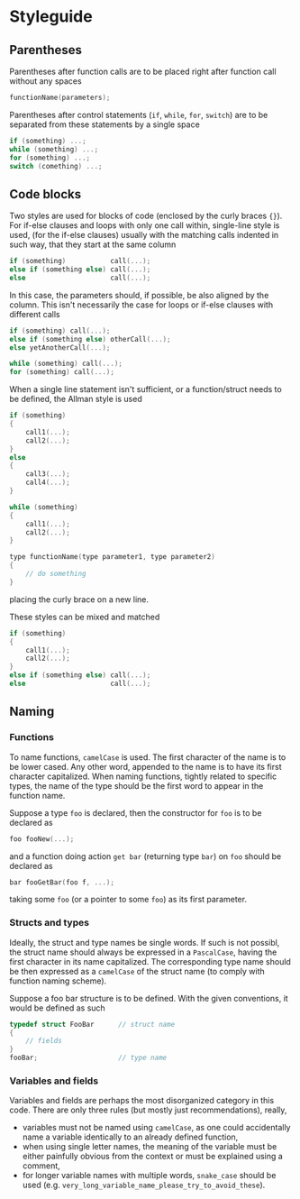 # Styleguide

## Parentheses
Parentheses after function calls are to be placed right after function call without any spaces
```c
functionName(parameters);
```
Parentheses after control statements (`if`, `while`, `for`, `switch`) are to be separated from these statements by a single space
```c
if (something) ...;
while (something) ...;
for (something) ...;
switch (comething) ...;
```

## Code blocks
Two styles are used for blocks of code (enclosed by the curly braces `{}`). For if-else clauses and loops with only one call within, single-line style is used, (for the if-else clauses) usually with the matching calls indented in such way, that they start at the same column
```c
if (something)           call(...);
else if (something else) call(...);
else                     call(...);
```
In this case, the parameters should, if possible, be also aligned by the column. This isn't necessarily the case for loops or if-else clauses with different calls

```c
if (something) call(...);
else if (something else) otherCall(...);
else yetAnotherCall(...);
```
```c
while (something) call(...);
for (something) call(...);
```
When a single line statement isn't sufficient, or a function/struct needs to be defined, the Allman style is used
```c
if (something)
{
    call1(...);
    call2(...);
}
else
{
    call3(...);
    call4(...);
}
```
```c
while (something)
{
    call1(...);
    call2(...);
}
```
```c
type functionName(type parameter1, type parameter2)
{
    // do something
}
```
placing the curly brace on a new line.

These styles can be mixed and matched
```c
if (something)
{
    call1(...);
    call2(...);
}
else if (something else) call(...);
else                     call(...);
```
## Naming
### Functions
To name functions, `camelCase` is used. The first character of the name is to be lower cased. Any other word, appended to the name is to have its first character capitalized. When naming functions, tightly related to specific types, the name of the type should be the first word to appear in the function name.

Suppose a type `foo` is declared, then the constructor for `foo` is to be declared as
```c
foo fooNew(...);
```
and a function doing action `get bar` (returning type `bar`) on `foo` should be declared as
```c
bar fooGetBar(foo f, ...);
```
taking some `foo` (or a pointer to some `foo`) as its first parameter.
### Structs and types
Ideally, the struct and type names be single words. If such is not possibl, the struct name should always be expressed in a `PascalCase`, having the first character in its name capitalized. The corresponding type name should be then expressed as a `camelCase` of the struct name (to comply with function naming scheme).

Suppose a foo bar structure is to be defined. With the given conventions, it would be defined as such
```c
typedef struct FooBar      // struct name
{
    // fields
}
fooBar;                    // type name
```

### Variables and fields
Variables and fields are perhaps the most disorganized category in this code. There are only three rules (but mostly just recommendations), really,
 - variables must not be named using `camelCase`, as one could accidentally name a variable identically to an already defined function,
 - when using single letter names, the meaning of the variable must be either painfully obvious from the context or must be explained using a comment,
 - for longer variable names with multiple words, `snake_case` should be used (e.g. `very_long_variable_name_please_try_to_avoid_these`).
